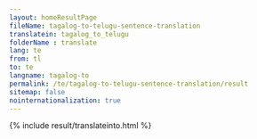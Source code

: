 ```yaml
---
layout: homeResultPage
fileName: tagalog-to-telugu-sentence-translation
translatein: tagalog_to_telugu
folderName : translate
lang: te
from: tl
to: te
langname: tagalog-to
permalink: /te/tagalog-to-telugu-sentence-translation/result
sitemap: false
nointernationalization: true
---
```

{% include result/translateinto.html %}

<script src="/js/result/translation.js" data-foldername="{{page.folderName}}" data-lang="{{page.lang}}"></script>
